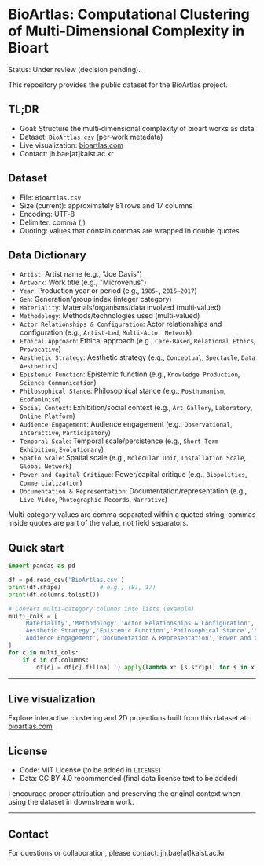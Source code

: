 # BioArtlas: Computational Clustering of Multi‑Dimensional Complexity in Bioart

Status: Under review (decision pending).

This repository provides the public dataset for the BioArtlas project.

## TL;DR

- Goal: Structure the multi‑dimensional complexity of bioart works as data
- Dataset: `BioArtlas.csv` (per‑work metadata)
- Live visualization: [bioartlas.com](https://www.bioartlas.com)
- Contact: jh.bae[at]kaist.ac.kr

## Dataset

- File: `BioArtlas.csv`
- Size (current): approximately 81 rows and 17 columns
- Encoding: UTF‑8
- Delimiter: comma (,)
- Quoting: values that contain commas are wrapped in double quotes

## Data Dictionary

- `Artist`: Artist name (e.g., "Joe Davis")
- `Artwork`: Work title (e.g., "Microvenus")
- `Year`: Production year or period (e.g., `1985-`, `2015–2017`)
- `Gen`: Generation/group index (integer category)
- `Materiality`: Materials/organisms/data involved (multi‑valued)
- `Methodology`: Methods/technologies used (multi‑valued)
- `Actor Relationships & Configuration`: Actor relationships and configuration (e.g., `Artist‑Led`, `Multi‑Actor Network`)
- `Ethical Approach`: Ethical approach (e.g., `Care‑Based`, `Relational Ethics`, `Provocative`)
- `Aesthetic Strategy`: Aesthetic strategy (e.g., `Conceptual`, `Spectacle`, `Data Aesthetics`)
- `Epistemic Function`: Epistemic function (e.g., `Knowledge Production`, `Science Communication`)
- `Philosophical Stance`: Philosophical stance (e.g., `Posthumanism`, `Ecofeminism`)
- `Social Context`: Exhibition/social context (e.g., `Art Gallery`, `Laboratory`, `Online Platform`)
- `Audience Engagement`: Audience engagement (e.g., `Observational`, `Interactive`, `Participatory`)
- `Temporal Scale`: Temporal scale/persistence (e.g., `Short‑Term Exhibition`, `Evolutionary`)
- `Spatio Scale`: Spatial scale (e.g., `Molecular Unit`, `Installation Scale`, `Global Network`)
- `Power and Capital Critique`: Power/capital critique (e.g., `Biopolitics`, `Commercialization`)
- `Documentation & Representation`: Documentation/representation (e.g., `Live Video`, `Photographic Records`, `Narrative`)

Multi‑category values are comma‑separated within a quoted string; commas inside quotes are part of the value, not field separators.

## Quick start

```python
import pandas as pd

df = pd.read_csv('BioArtlas.csv')
print(df.shape)           # e.g., (81, 17)
print(df.columns.tolist())

# Convert multi-category columns into lists (example)
multi_cols = [
    'Materiality','Methodology','Actor Relationships & Configuration','Ethical Approach',
    'Aesthetic Strategy','Epistemic Function','Philosophical Stance','Social Context',
    'Audience Engagement','Documentation & Representation','Power and Capital Critique'
]
for c in multi_cols:
    if c in df.columns:
        df[c] = df[c].fillna('').apply(lambda x: [s.strip() for s in x.split(',')] if isinstance(x, str) and len(x) > 0 else [])
```

---

## Live visualization

Explore interactive clustering and 2D projections built from this dataset at: [bioartlas.com](https://www.bioartlas.com)

## License

- Code: MIT License (to be added in `LICENSE`)
- Data: CC BY 4.0 recommended (final data license text to be added)

I encourage proper attribution and preserving the original context when using the dataset in downstream work.

---

## Contact

For questions or collaboration, please contact: jh.bae[at]kaist.ac.kr
